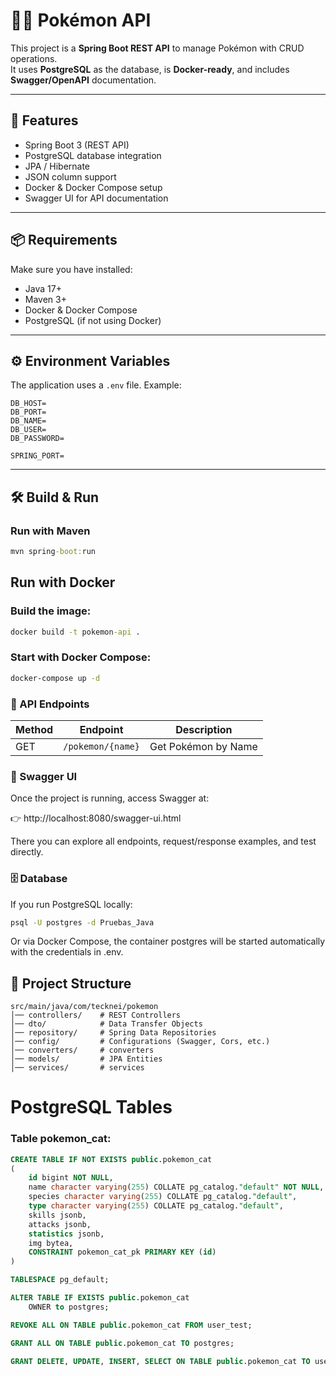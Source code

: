 # 🐱‍👤 Pokémon API

This project is a **Spring Boot REST API** to manage Pokémon with CRUD operations.  
It uses **PostgreSQL** as the database, is **Docker-ready**, and includes **Swagger/OpenAPI** documentation.

---

## 🚀 Features
- Spring Boot 3 (REST API)
- PostgreSQL database integration
- JPA / Hibernate
- JSON column support
- Docker & Docker Compose setup
- Swagger UI for API documentation

---

## 📦 Requirements
Make sure you have installed:
- Java 17+
- Maven 3+
- Docker & Docker Compose
- PostgreSQL (if not using Docker)

---

## ⚙️ Environment Variables
The application uses a `.env` file. Example:

```properties
DB_HOST=
DB_PORT=
DB_NAME=
DB_USER=
DB_PASSWORD=

SPRING_PORT=
```
---
## 🛠️ Build & Run
### Run with Maven
``` cmd
mvn spring-boot:run
```
## Run with Docker

### Build the image:
```cmd
docker build -t pokemon-api .
```

### Start with Docker Compose:
``` cmd
docker-compose up -d
```
### 🔗 API Endpoints

| Method | Endpoint            | Description             |
| ------ |---------------------|-------------------------|
| GET    | `/pokemon/{name}`   | Get Pokémon by Name     |

### 📖 Swagger UI

Once the project is running, access Swagger at:

👉 http://localhost:8080/swagger-ui.html

There you can explore all endpoints, request/response examples, and test directly.

### 🗄️ Database

If you run PostgreSQL locally:
```bash
psql -U postgres -d Pruebas_Java
```


Or via Docker Compose, the container postgres will be started automatically with the credentials in .env.

## 📂 Project Structure
```
src/main/java/com/tecknei/pokemon
│── controllers/    # REST Controllers
│── dto/            # Data Transfer Objects
│── repository/     # Spring Data Repositories
│── config/         # Configurations (Swagger, Cors, etc.)
│── converters/     # converters
│── models/         # JPA Entities
│── services/       # services

```
# PostgreSQL Tables

### Table pokemon_cat: 
```sql
CREATE TABLE IF NOT EXISTS public.pokemon_cat
(
    id bigint NOT NULL,
    name character varying(255) COLLATE pg_catalog."default" NOT NULL,
    species character varying(255) COLLATE pg_catalog."default",
    type character varying(255) COLLATE pg_catalog."default",
    skills jsonb,
    attacks jsonb,
    statistics jsonb,
    img bytea,
    CONSTRAINT pokemon_cat_pk PRIMARY KEY (id)
)

TABLESPACE pg_default;

ALTER TABLE IF EXISTS public.pokemon_cat
    OWNER to postgres;

REVOKE ALL ON TABLE public.pokemon_cat FROM user_test;

GRANT ALL ON TABLE public.pokemon_cat TO postgres;

GRANT DELETE, UPDATE, INSERT, SELECT ON TABLE public.pokemon_cat TO user_test;
```
